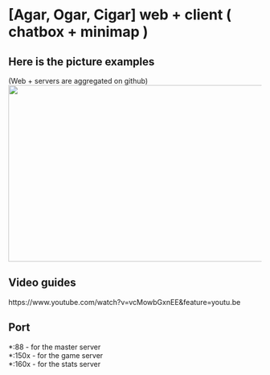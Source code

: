 # [Agar, Ogar, Cigar] web + client ( chatbox + minimap )
<h2> Here is the picture examples </h2> (Web + servers are aggregated on github)
<img style="-webkit-user-select: none; cursor: zoom-in;" src="http://i.imgur.com/ZUvUxkl.png" width="624" height="351">
<h2> Video guides </h2>
https://www.youtube.com/watch?v=vcMowbGxnEE&feature=youtu.be
<h2> Port </h2>
*:88 - for the master server <br>
*:150x - for the game server <br>
*:160x - for the stats server <br>
